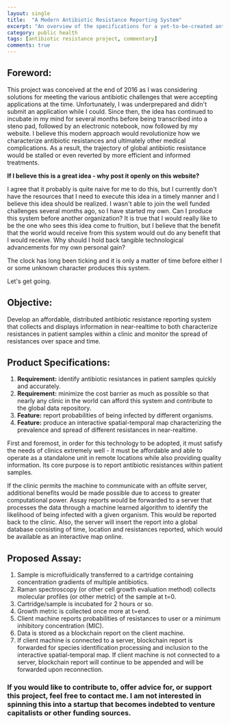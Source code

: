 ```yaml
---
layout: single
title:  "A Modern Antibiotic Resistance Reporting System"
excerpt: "An overview of the specifications for a yet-to-be-created antibiotic resistance reporting system."
category: public health
tags: [antibiotic resistance project, commentary]
comments: true
---
```


## Foreword:

This project was conceived at the end of 2016 as I was considering solutions for meeting the various antibiotic challenges that were accepting applications at the time. Unfortunately, I was underprepared and didn't submit an application while I could. Since then, the idea has continued to incubate in my mind for several months before being transcribed into a steno pad, followed by an electronic notebook, now followed by my website. I believe this modern approach would revolutionize how we characterize antibiotic resistances and ultimately other medical complications. As a result, the trajectory of global antibiotic resistance would be stalled or even reverted by more efficient and informed treatments.

**If I believe this is a great idea - why post it openly on this website?**

I agree that it probably is quite naive for me to do this, but I currently don't have the resources that I need to execute this idea in a timely manner and I believe this idea should be realized. I wasn't able to join the well funded challenges several months ago, so I have started my own. Can I produce this system before another organization? It is true that I would really like to be the one who sees this idea come to fruition, but I believe that the benefit that the world would receive from this system would out do any benefit that I would receive. Why should I hold back tangible technological advancements for my own personal gain?

The clock has long been ticking and it is only a matter of time before either I or some unknown character produces this system.

Let's get going.

## Objective:

Develop an affordable, distributed antibiotic resistance reporting system that collects and displays information in near-realtime to both characterize resistances in patient samples within a clinic and monitor the spread of resistances over space and time.

## Product Specifications:

1. **Requirement:** identify antibiotic resistances in patient samples quickly and accurately.
2. **Requirement:** minimize the cost barrier as much as possible so that nearly any clinic in the world can afford this system and contribute to the global data repository.
2. **Feature:** report probabilities of being infected by different organisms.
3. **Feature:** produce an interactive spatial-temporal map characterizing the prevalence and spread of different resistances in near-realtime.

First and foremost, in order for this technology to be adopted, it must satisfy the needs of clinics extremely well - it must be affordable and able to operate as a standalone unit in remote locations while also providing quality information. Its core purpose is to report antibiotic resistances within patient samples.

If the clinic permits the machine to communicate with an offsite server, additional benefits would be made possible due to access to greater computational power. Assay reports would be forwarded to a server that processes the data through a machine learned algorithm to identify the likelihood of being infected with a given organism. This would be reported back to the clinic. Also, the server will insert the report into a global database consisting of time, location and resistances reported, which would be available as an interactive map online.

## Proposed Assay:

1. Sample is microfluidically transferred to a cartridge containing concentration gradients of multiple antibiotics.
2. Raman spectroscopy (or other cell growth evaluation method) collects molecular profiles (or other metric) of the sample at t=0.
3. Cartridge/sample is incubated for 2 hours or so.
4. Growth metric is collected once more at t=end.
5. Client machine reports probabilities of resistances to user or a minimum inhibitory concentration (MIC).
6. Data is stored as a blockchain report on the client machine.
7. If client machine is connected to a server, blockchain report is forwarded for species identification processing and inclusion to the interactive spatial-temporal map. If client machine is not connected to a server, blockchain report will continue to be appended and will be forwarded upon reconnection.

### If you would like to contribute to, offer advice for, or support this project, feel free to contact me. I am not interested in spinning this into a startup that becomes indebted to venture capitalists or other funding sources.
